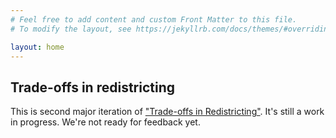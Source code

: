 ```yaml
---
# Feel free to add content and custom Front Matter to this file.
# To modify the layout, see https://jekyllrb.com/docs/themes/#overriding-theme-defaults

layout: home
---
```


<h2>Trade-offs in redistricting</h2>

This is second major iteration of ["Trade-offs in Redistricting"](https://alecramsay.github.io/pg/).
It's still a work in progress. 
We're not ready for feedback yet.